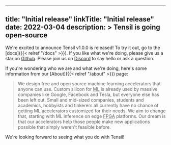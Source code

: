 
---
title: "Initial release"
linkTitle: "Initial release"
date: 2022-03-04
description: >
  Tensil is going open-source
---

We're excited to announce Tensil v1.0.0 is released! To try it out, go to the [docs]({{< relref "/docs" >}}). If you like what we're doing, please give us a star on [Github](https://github.com/tensil-ai/tensil). Please join us on [Discord](https://discord.gg/TSw34H3PXr) to
say hello or ask a question.

If you're wondering who we are and what we're doing, here's some information from our [About]({{< relref "/about" >}}) page:

> We design free and open source machine learning accelerators that anyone can
use. Custom silicon for <abbr title="Machine Learning" class="initialism">ML</abbr> is already used by massive
companies like Google,
Facebook and Tesla, but everyone else has been left out. Small and mid-sized
companies, students and academics, hobbyists and tinkerers all currently have no
chance of getting ML accelerators customized for their needs. We aim to change
that, starting with ML inference on edge <abbr title="Field Programmable Gate Array" class="initialism">FPGA</abbr>
platforms. Our dream is that our
accelerators help those people make new applications possible that simply
weren't feasible before.

We're looking forward to seeing what you do with Tensil!